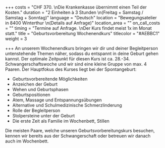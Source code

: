 +++
costs = "CHF 370.  \nDie Krankenkasse übernimmt einen Teil der Kosten."
duration = "2 Einheiten à 3 Stunden   \n(Freitag + Samstag / Samstag + Sonntag)"
language = "Deutsch"
location = "Bewegungsatelier in 8400 Winterthur  \n(Details auf Anfrage)"
location_area = ""
on_call_costs = ""
timing = "Termine auf Anfrage.   \nDer Kurs findet meist 1x im Monat statt."
title = "Geburtsvorbereitung Wochenendkurs"
titlecolor = "#AEBBC1"
weight = 3

+++
An unserem Wochenendkurs bringen wir dir und deiner Begleitperson untenstehende Themen näher, sodass du entspannt in deine Geburt gehen kannst. Der optimale Zeitpunkt für diesen Kurs ist ca. 28.-34. Schwangerschaftswoche und wir sind eine kleine Gruppe von max. 4 Paaren. Der Hauptfokus des Kurses liegt bei der Spontangeburt:

* Geburtsvorbereitende Möglichkeiten
* Anzeichen der Geburt
* Wehen und Geburtsphasen
* Geburtspositionen
* Atem, Massage und Entspannungsübungen
* Alternative und Schulmedizinische Schmerzlinderung
* Rolle der Begleitperson
* Stolpersteine unter der Geburt
* Die erste Zeit als Familie im Wochenbett, Stillen

Die meisten Paare, welche unseren Geburtsvorbereitungskurs besuchen, kennen wir bereits aus der Schwangerschaft oder betreuen wir danach auch im Wochenbett. 